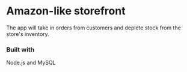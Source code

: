 # Amazon-like storefront

The app will take in orders from customers and deplete stock from the store's inventory.

### Built with
Node.js and MySQL

